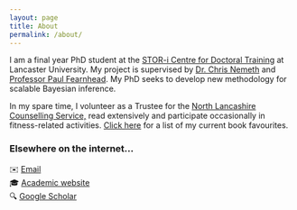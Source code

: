 ```yaml
---
layout: page
title: About
permalink: /about/
---
```


I am a final year PhD student at the [STOR-i Centre for Doctoral Training](https://www.lancaster.ac.uk/stor-i/) at Lancaster University. My project is supervised by [Dr. Chris Nemeth](https://www.lancaster.ac.uk/~nemeth/) and [Professor Paul Fearnhead](https://maths.lancs.ac.uk/~fearnhea/). My PhD seeks to develop new methodology for scalable Bayesian inference. 

In my spare time, I volunteer as a Trustee for the [North Lancashire Counselling Service,](http://www.northlancscounselling.org.uk/) read extensively and participate occasionally in fitness-related activities. [Click here](https://srshtiputcha.github.io/book_list) for a list of my current book favourites.

### Elsewhere on the internet... 

✉️ [Email](mailto:s.putcha1@lancaster.ac.uk) \
🎓 [Academic website](https://lancs.ac.uk/~putchas) \
🔍 [Google Scholar](https://scholar.google.com/citations?user=dWKb1jAAAAAJ&hl=en) 

